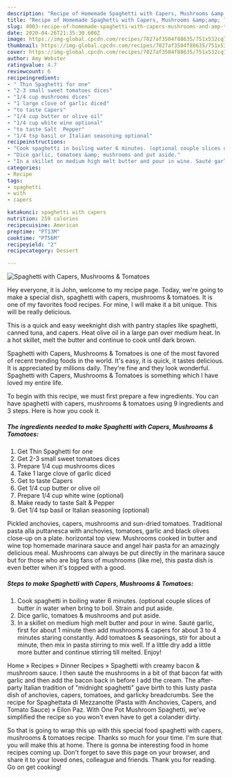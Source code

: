 ```yaml
---
description: "Recipe of Homemade Spaghetti with Capers, Mushrooms &amp;amp; Tomatoes"
title: "Recipe of Homemade Spaghetti with Capers, Mushrooms &amp;amp; Tomatoes"
slug: 4003-recipe-of-homemade-spaghetti-with-capers-mushrooms-and-amp-tomatoes
date: 2020-04-26T21:35:30.600Z
image: https://img-global.cpcdn.com/recipes/7027af3504f88635/751x532cq70/spaghetti-with-capers-mushrooms-tomatoes-recipe-main-photo.jpg
thumbnail: https://img-global.cpcdn.com/recipes/7027af3504f88635/751x532cq70/spaghetti-with-capers-mushrooms-tomatoes-recipe-main-photo.jpg
cover: https://img-global.cpcdn.com/recipes/7027af3504f88635/751x532cq70/spaghetti-with-capers-mushrooms-tomatoes-recipe-main-photo.jpg
author: Amy Webster
ratingvalue: 4.7
reviewcount: 6
recipeingredient:
- " Thin Spaghetti for one"
- "2-3 small sweet tomatoes dices"
- "1/4 cup mushrooms dices"
- "1 large clove of garlic diced"
- "to taste Capers"
- "1/4 cup butter or olive oil"
- "1/4 cup white wine optional"
- "to taste Salt  Pepper"
- "1/4 tsp basil or Italian seasoning optional"
recipeinstructions:
- "Cook spaghetti in boiling water 6 minutes. (optional couple slices of butter in water when bring to boil. Strain and put aside."
- "Dice garlic, tomatoes &amp; mushrooms and put aside."
- "In a skillet on medium high melt butter and pour in wine. Sauté garlic, first for about 1 minute then add mushrooms &amp; capers for about 3 to 4 minutes staring constantly. Add tomatoes &amp; seasonings, stir for about a minute, then mix in pasta stirring to mix well. If a little dry add a little more butter and continue stirring till melted. Enjoy!"
categories:
- Recipe
tags:
- spaghetti
- with
- capers

katakunci: spaghetti with capers 
nutrition: 259 calories
recipecuisine: American
preptime: "PT13M"
cooktime: "PT56M"
recipeyield: "2"
recipecategory: Dessert

---
```



![Spaghetti with Capers, Mushrooms &amp; Tomatoes](https://img-global.cpcdn.com/recipes/7027af3504f88635/751x532cq70/spaghetti-with-capers-mushrooms-tomatoes-recipe-main-photo.jpg)

Hey everyone, it is John, welcome to my recipe page. Today, we're going to make a special dish, spaghetti with capers, mushrooms &amp; tomatoes. It is one of my favorites food recipes. For mine, I will make it a bit unique. This will be really delicious.

This is a quick and easy weeknight dish with pantry staples like spaghetti, canned tuna, and capers. Heat olive oil in a large pan over medium heat. In a hot skillet, melt the butter and continue to cook until dark brown.

Spaghetti with Capers, Mushrooms &amp; Tomatoes is one of the most favored of recent trending foods in the world. It's easy, it is quick, it tastes delicious. It is appreciated by millions daily. They're fine and they look wonderful. Spaghetti with Capers, Mushrooms &amp; Tomatoes is something which I have loved my entire life.


To begin with this recipe, we must first prepare a few ingredients. You can have spaghetti with capers, mushrooms &amp; tomatoes using 9 ingredients and 3 steps. Here is how you cook it.

<!--inarticleads1-->

##### The ingredients needed to make Spaghetti with Capers, Mushrooms &amp; Tomatoes:

1. Get  Thin Spaghetti for one
1. Get 2-3 small sweet tomatoes dices
1. Prepare 1/4 cup mushrooms dices
1. Take 1 large clove of garlic diced
1. Get to taste Capers
1. Get 1/4 cup butter or olive oil
1. Prepare 1/4 cup white wine (optional)
1. Make ready to taste Salt &amp; Pepper
1. Get 1/4 tsp basil or Italian seasoning (optional)


Pickled anchovies, capers, mushrooms and sun-dried tomatoes. Traditional pasta alla puttanesca with anchovies, tomatoes, garlic and black olives close-up on a plate. horizontal top view. Mushrooms cooked in butter and wine top homemade marinara sauce and angel hair pasta for an amazingly delicious meal. Mushrooms can always be put directly in the marinara sauce but for those who are big fans of mushrooms (like me), this pasta dish is even better when it&#39;s topped with a good. 

<!--inarticleads2-->

##### Steps to make Spaghetti with Capers, Mushrooms &amp; Tomatoes:

1. Cook spaghetti in boiling water 6 minutes. (optional couple slices of butter in water when bring to boil. Strain and put aside.
1. Dice garlic, tomatoes &amp; mushrooms and put aside.
1. In a skillet on medium high melt butter and pour in wine. Sauté garlic, first for about 1 minute then add mushrooms &amp; capers for about 3 to 4 minutes staring constantly. Add tomatoes &amp; seasonings, stir for about a minute, then mix in pasta stirring to mix well. If a little dry add a little more butter and continue stirring till melted. Enjoy!


Home » Recipes » Dinner Recipes » Spaghetti with creamy bacon &amp; mushroom sauce. I then sauté the mushrooms in a bit of that bacon fat with garlic and then add the bacon back in before I add the cream. The after-party Italian tradition of &#34;midnight spaghetti&#34; gave birth to this lusty pasta dish of anchovies, capers, tomatoes, and garlicky breadcrumbs. See the recipe for Spaghettata di Mezzanotte (Pasta with Anchovies, Capers, and Tomato Sauce) » Eilon Paz. With One Pot Mushroom Spaghetti, we&#39;ve simplified the recipe so you won&#39;t even have to get a colander dirty. 

So that is going to wrap this up with this special food spaghetti with capers, mushrooms &amp; tomatoes recipe. Thanks so much for your time. I'm sure that you will make this at home. There is gonna be interesting food in home recipes coming up. Don't forget to save this page on your browser, and share it to your loved ones, colleague and friends. Thank you for reading. Go on get cooking!
